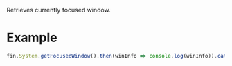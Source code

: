 Retrieves currently focused window.
# Example
```js
fin.System.getFocusedWindow().then(winInfo => console.log(winInfo)).catch(err => console.log(err));
```
